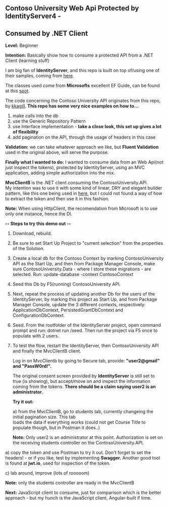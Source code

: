 ## Contoso University Web Api Protected by IdentityServer4 - ##
## Consumed by .NET Client ##

**Level:** Beginner

**Intention:** Basically show how to consume a protected API from a .NET Client (learning stuff)

I am big fan of **IdentityServer**, and this repo is built on top of/using 
one of their samples, coming from [here](https://github.com/IdentityServer/IdentityServer4.Samples).

The classes used come from **Microsofts** excellent EF Guide, can be found at this [spot](https://docs.microsoft.com/en-us/aspnet/core/data/ef-mvc/intro).

The code concerning the Contoso University API originates from this repo, by [kkagill]( https://github.com/kkagill/ContosoUniversity-Backend).  **This repo has some very nice examples on how to...**

1. make calls into the db
2. use the Generic Repository Pattern 
3. use Interface implementation - **take a close look, this set up gives a lot of flexibility**
4. add pagination on the API, through the usage of headers in this case

**Validation:** we can take whatever approach we like, but **Fluent Validation** used in the original 
above, will serve the purpose. 

**Finally what I wanted to do:** I wanted to consume data from an Web Api(not just inspect the tokens), protected by IdentityServer, using an MVC application, adding simple authorization into the mix.

**MvcClientB**  is the .NET client consuming the ContosoUniversity.API.  
My intention was to use it with some kind of linear, DRY and elegant builder pattern, like this one being used in [here]( https://github.com/TahirNaushad/Fiver.Api.HttpClient), but I could not found a way of how to extract the token and then use it in this fashion. 


**Note:** When using HttpClient, the recomendation from Microsoft is to use only one instance, hence the DI. 

**-- Steps to try this demo out --** 

1. Download, rebuild.
2. Be sure to set Start Up Project to "current selection" from the properties
    of the Solution.
3. Create a local db for the Contoso Context by marking ContosoUniversity API as the
    Start Up, and then from Package Manager Console, make sure ContosoUniversity.Data - where
    I store these migrations - are selected. Run: update-database -context ContosoContext
   
4. Seed this Db by F5(running) ContosoUniversity API.

5. Next, repeat the process of updating another Db for the users of the IdentityServer, by marking
   this project as Start Up, and from Package Manager Console, update the 3 different contexts,
   respectively:  ApplicationDbContext, PersistedGrantDbContext and ConfigurationDbContext.

6. Seed. From the rootfolder of the IdentityServer project, open command prompt and run: 
   dotnet run /seed. 
   Then run the project via F5 once to populate with 2 users. 

7. To test the flow, restart the IdentityServer, then ContosoUniversity API and finally 
    the MvcClientB client. 
   
   Log in on MvcClientb by going to Secure tab, provide: **"user2@gmail" and "PassW0rd!".** 
    
   The original consent screen provided by **IdentityServer** is still set to true (is showing), 
   but accept/move on and inspect the information coming from the tokens.
   **There should be a claim saying user2 is an administrator.**

   **Try it out:** 	
 
   a) from the MvcClientB, go to students tab, currently changeing the initial pagination size. This tab      
      loads the data if everything works (could not get Course Title to populate though, but in Postman
      it does..)

     **Note:** Only user2 is an administrator at this point. Authorization is set on the receiving students
     controller on the ContosoUniversity.API.

  a) copy the token and use Postman to try it out. Don't forget to set the headers!
      - or if you like, test by implementing **Swagger.** Another good tool is found at **jwt.io**, used for
     inspection of the token.
   
  c) lab around, improve (lots of rooooom)


**Note:** only the students controller are ready in the MvcClientB

**Next:** JavaScript client to consume, just for comparison which is the better approach - but my hunch is the JavaScript client, Angular-built if time.

